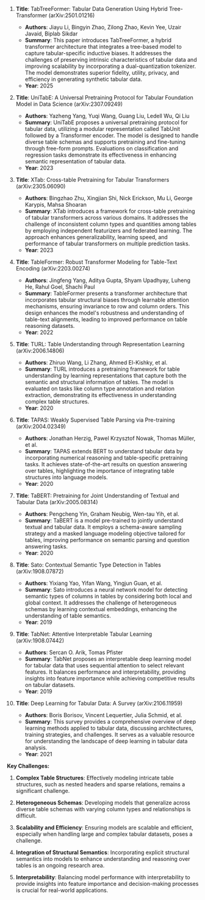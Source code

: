 1. **Title**: TabTreeFormer: Tabular Data Generation Using Hybrid Tree-Transformer (arXiv:2501.01216)
   - **Authors**: Jiayu Li, Bingyin Zhao, Zilong Zhao, Kevin Yee, Uzair Javaid, Biplab Sikdar
   - **Summary**: This paper introduces TabTreeFormer, a hybrid transformer architecture that integrates a tree-based model to capture tabular-specific inductive biases. It addresses the challenges of preserving intrinsic characteristics of tabular data and improving scalability by incorporating a dual-quantization tokenizer. The model demonstrates superior fidelity, utility, privacy, and efficiency in generating synthetic tabular data.
   - **Year**: 2025

2. **Title**: UniTabE: A Universal Pretraining Protocol for Tabular Foundation Model in Data Science (arXiv:2307.09249)
   - **Authors**: Yazheng Yang, Yuqi Wang, Guang Liu, Ledell Wu, Qi Liu
   - **Summary**: UniTabE proposes a universal pretraining protocol for tabular data, utilizing a modular representation called TabUnit followed by a Transformer encoder. The model is designed to handle diverse table schemas and supports pretraining and fine-tuning through free-form prompts. Evaluations on classification and regression tasks demonstrate its effectiveness in enhancing semantic representation of tabular data.
   - **Year**: 2023

3. **Title**: XTab: Cross-table Pretraining for Tabular Transformers (arXiv:2305.06090)
   - **Authors**: Bingzhao Zhu, Xingjian Shi, Nick Erickson, Mu Li, George Karypis, Mahsa Shoaran
   - **Summary**: XTab introduces a framework for cross-table pretraining of tabular transformers across various domains. It addresses the challenge of inconsistent column types and quantities among tables by employing independent featurizers and federated learning. The approach enhances generalizability, learning speed, and performance of tabular transformers on multiple prediction tasks.
   - **Year**: 2023

4. **Title**: TableFormer: Robust Transformer Modeling for Table-Text Encoding (arXiv:2203.00274)
   - **Authors**: Jingfeng Yang, Aditya Gupta, Shyam Upadhyay, Luheng He, Rahul Goel, Shachi Paul
   - **Summary**: TableFormer presents a transformer architecture that incorporates tabular structural biases through learnable attention mechanisms, ensuring invariance to row and column orders. This design enhances the model's robustness and understanding of table-text alignments, leading to improved performance on table reasoning datasets.
   - **Year**: 2022

5. **Title**: TURL: Table Understanding through Representation Learning (arXiv:2006.14806)
   - **Authors**: Zhiruo Wang, Li Zhang, Ahmed El-Kishky, et al.
   - **Summary**: TURL introduces a pretraining framework for table understanding by learning representations that capture both the semantic and structural information of tables. The model is evaluated on tasks like column type annotation and relation extraction, demonstrating its effectiveness in understanding complex table structures.
   - **Year**: 2020

6. **Title**: TAPAS: Weakly Supervised Table Parsing via Pre-training (arXiv:2004.02349)
   - **Authors**: Jonathan Herzig, Pawel Krzysztof Nowak, Thomas Müller, et al.
   - **Summary**: TAPAS extends BERT to understand tabular data by incorporating numerical reasoning and table-specific pretraining tasks. It achieves state-of-the-art results on question answering over tables, highlighting the importance of integrating table structures into language models.
   - **Year**: 2020

7. **Title**: TaBERT: Pretraining for Joint Understanding of Textual and Tabular Data (arXiv:2005.08314)
   - **Authors**: Pengcheng Yin, Graham Neubig, Wen-tau Yih, et al.
   - **Summary**: TaBERT is a model pre-trained to jointly understand textual and tabular data. It employs a schema-aware sampling strategy and a masked language modeling objective tailored for tables, improving performance on semantic parsing and question answering tasks.
   - **Year**: 2020

8. **Title**: Sato: Contextual Semantic Type Detection in Tables (arXiv:1908.07872)
   - **Authors**: Yixiang Yao, Yifan Wang, Yingjun Guan, et al.
   - **Summary**: Sato introduces a neural network model for detecting semantic types of columns in tables by considering both local and global context. It addresses the challenge of heterogeneous schemas by learning contextual embeddings, enhancing the understanding of table semantics.
   - **Year**: 2019

9. **Title**: TabNet: Attentive Interpretable Tabular Learning (arXiv:1908.07442)
   - **Authors**: Sercan O. Arik, Tomas Pfister
   - **Summary**: TabNet proposes an interpretable deep learning model for tabular data that uses sequential attention to select relevant features. It balances performance and interpretability, providing insights into feature importance while achieving competitive results on tabular datasets.
   - **Year**: 2019

10. **Title**: Deep Learning for Tabular Data: A Survey (arXiv:2106.11959)
    - **Authors**: Boris Borisov, Vincent Lequertier, Julia Schmid, et al.
    - **Summary**: This survey provides a comprehensive overview of deep learning methods applied to tabular data, discussing architectures, training strategies, and challenges. It serves as a valuable resource for understanding the landscape of deep learning in tabular data analysis.
    - **Year**: 2021

**Key Challenges:**

1. **Complex Table Structures**: Effectively modeling intricate table structures, such as nested headers and sparse relations, remains a significant challenge.

2. **Heterogeneous Schemas**: Developing models that generalize across diverse table schemas with varying column types and relationships is difficult.

3. **Scalability and Efficiency**: Ensuring models are scalable and efficient, especially when handling large and complex tabular datasets, poses a challenge.

4. **Integration of Structural Semantics**: Incorporating explicit structural semantics into models to enhance understanding and reasoning over tables is an ongoing research area.

5. **Interpretability**: Balancing model performance with interpretability to provide insights into feature importance and decision-making processes is crucial for real-world applications. 